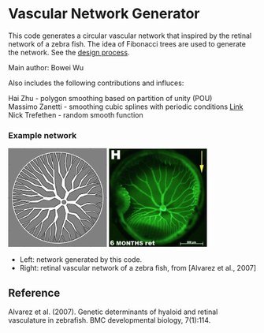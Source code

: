 # Vascular Network Generator

This code generates a circular vascular network that inspired by the retinal network of a zebra fish. The idea of Fibonacci trees are used to generate the network. See the [design process](https://github.com/bobbielf2/vascular-net/blob/master/images/design_process.pdf).

Main author: Bowei Wu

Also includes the following contributions and influces:

Hai Zhu - polygon smoothing based on partition of unity (POU)   
Massimo Zanetti - smoothing cubic splines with periodic conditions [Link](https://www.mathworks.com/matlabcentral/fileexchange/59463-smoothing-cubic-splines-with-periodic-conditions)   
Nick Trefethen - random smooth function

### Example network

<img src=https://github.com/bobbielf2/vascular-net/raw/master/images/fibonacci_net.png width=200 height=200> <img src=https://github.com/bobbielf2/vascular-net/raw/master/images/retinal_network.png width=200 height=200>

* Left: network generated by this code.
* Right: retinal vascular network of a zebra fish, from [Alvarez et al., 2007]

## Reference

Alvarez et al. (2007). Genetic determinants of hyaloid and retinal vasculature in zebrafish. BMC developmental biology, 7(1):114.

